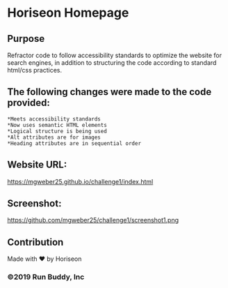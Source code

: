# Horiseon Homepage

## Purpose
Refractor code to follow accessibility standards to optimize the website for search engines, in addition to structuring the code according to standard html/css practices.

## The following changes were made to the code provided:
    *Meets accessibility standards
    *Now uses semantic HTML elements
    *Logical structure is being used
    *Alt attributes are for images
    *Heading attributes are in sequential order

## Website URL:
https://mgweber25.github.io/challenge1/index.html

## Screenshot:
https://github.com/mgweber25/challenge1/screenshot1.png


## Contribution
Made with ❤️ by Horiseon

### ©️2019 Run Buddy, Inc